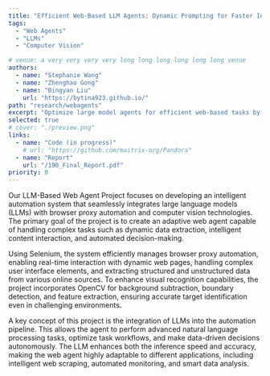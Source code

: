 ```yaml
---
title: "Efficient Web-Based LLM Agents: Dynamic Prompting for Faster Inference with Web Context Adaptation"
tags:
  - "Web Agents"
  - "LLMs"
  - "Computer Vision"

# venue: a very very very very long long long long long long venue
authors:
  - name: "Stephanie Wang"
  - name: "Zhenghao Gong"
  - name: "Bingyan Liu"
    url: "https://bytina923.github.io/"
path: "research/webagents"
excerpt: "Optimize large model agents for efficient web-based tasks by enhancing web element processing with computer vision (OpenCV) and HTML filtering while implementing an adaptive prompting strategy to balance inference cost and response efficiency."
selected: true
# cover: "./preview.png"
links:
  - name: "Code (in progress)"
    # url: "https://github.com/maitrix-org/Pandora"
  - name: "Report"
    url: "/190_Final_Report.pdf"
priority: 0
---
```


Our LLM-Based Web Agent Project focuses on developing an intelligent automation system that seamlessly integrates large language models (LLMs) with browser proxy automation and computer vision technologies. The primary goal of the project is to create an adaptive web agent capable of handling complex tasks such as dynamic data extraction, intelligent content interaction, and automated decision-making.

Using Selenium, the system efficiently manages browser proxy automation, enabling real-time interaction with dynamic web pages, handling complex user interface elements, and extracting structured and unstructured data from various online sources. To enhance visual recognition capabilities, the project incorporates OpenCV for background subtraction, boundary detection, and feature extraction, ensuring accurate target identification even in challenging environments.

A key concept of this project is the integration of LLMs into the automation pipeline. This allows the agent to perform advanced natural language processing tasks, optimize task workflows, and make data-driven decisions autonomously. The LLM enhances both the inference speed and accuracy, making the web agent highly adaptable to different applications, including intelligent web scraping, automated monitoring, and smart data analysis.

<!-- ![mcts](./mcts.png) -->

```

```
